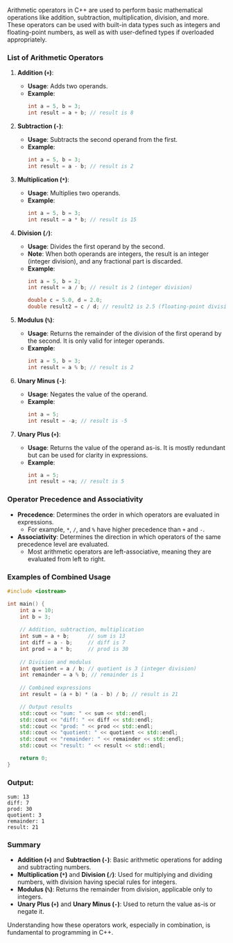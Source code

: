 Arithmetic operators in C++ are used to perform basic mathematical operations like addition, subtraction, multiplication, division, and more. These operators can be used with built-in data types such as integers and floating-point numbers, as well as with user-defined types if overloaded appropriately.

### **List of Arithmetic Operators**

1. **Addition (`+`)**:
   - **Usage**: Adds two operands.
   - **Example**: 
     ```cpp
     int a = 5, b = 3;
     int result = a + b; // result is 8
     ```

2. **Subtraction (`-`)**:
   - **Usage**: Subtracts the second operand from the first.
   - **Example**:
     ```cpp
     int a = 5, b = 3;
     int result = a - b; // result is 2
     ```

3. **Multiplication (`*`)**:
   - **Usage**: Multiplies two operands.
   - **Example**:
     ```cpp
     int a = 5, b = 3;
     int result = a * b; // result is 15
     ```

4. **Division (`/`)**:
   - **Usage**: Divides the first operand by the second.
   - **Note**: When both operands are integers, the result is an integer (integer division), and any fractional part is discarded.
   - **Example**:
     ```cpp
     int a = 5, b = 2;
     int result = a / b; // result is 2 (integer division)

     double c = 5.0, d = 2.0;
     double result2 = c / d; // result2 is 2.5 (floating-point division)
     ```

5. **Modulus (`%`)**:
   - **Usage**: Returns the remainder of the division of the first operand by the second. It is only valid for integer operands.
   - **Example**:
     ```cpp
     int a = 5, b = 3;
     int result = a % b; // result is 2
     ```

6. **Unary Minus (`-`)**:
   - **Usage**: Negates the value of the operand.
   - **Example**:
     ```cpp
     int a = 5;
     int result = -a; // result is -5
     ```

7. **Unary Plus (`+`)**:
   - **Usage**: Returns the value of the operand as-is. It is mostly redundant but can be used for clarity in expressions.
   - **Example**:
     ```cpp
     int a = 5;
     int result = +a; // result is 5
     ```

### **Operator Precedence and Associativity**
- **Precedence**: Determines the order in which operators are evaluated in expressions.
  - For example, `*`, `/`, and `%` have higher precedence than `+` and `-`.
- **Associativity**: Determines the direction in which operators of the same precedence level are evaluated.
  - Most arithmetic operators are left-associative, meaning they are evaluated from left to right.

### **Examples of Combined Usage**

```cpp
#include <iostream>

int main() {
    int a = 10;
    int b = 3;
    
    // Addition, subtraction, multiplication
    int sum = a + b;      // sum is 13
    int diff = a - b;     // diff is 7
    int prod = a * b;     // prod is 30
    
    // Division and modulus
    int quotient = a / b; // quotient is 3 (integer division)
    int remainder = a % b; // remainder is 1
    
    // Combined expressions
    int result = (a + b) * (a - b) / b; // result is 21

    // Output results
    std::cout << "sum: " << sum << std::endl;
    std::cout << "diff: " << diff << std::endl;
    std::cout << "prod: " << prod << std::endl;
    std::cout << "quotient: " << quotient << std::endl;
    std::cout << "remainder: " << remainder << std::endl;
    std::cout << "result: " << result << std::endl;

    return 0;
}
```

### **Output**:
```
sum: 13
diff: 7
prod: 30
quotient: 3
remainder: 1
result: 21
```

### **Summary**
- **Addition (`+`)** and **Subtraction (`-`)**: Basic arithmetic operations for adding and subtracting numbers.
- **Multiplication (`*`)** and **Division (`/`)**: Used for multiplying and dividing numbers, with division having special rules for integers.
- **Modulus (`%`)**: Returns the remainder from division, applicable only to integers.
- **Unary Plus (`+`)** and **Unary Minus (`-`)**: Used to return the value as-is or negate it.

Understanding how these operators work, especially in combination, is fundamental to programming in C++.